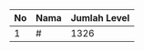 | No | Nama            | Jumlah Level |
|----|-----------------|--------------|
| 1  | #    |    1326        |
